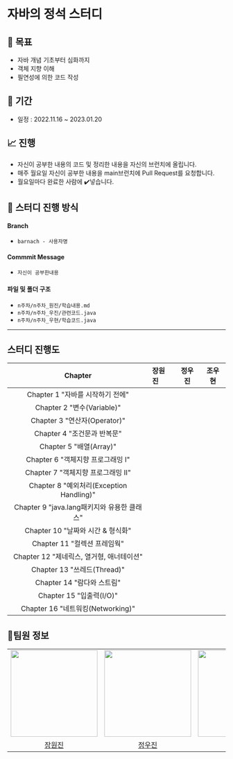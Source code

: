 # **자바의 정석 스터디**

## 📑 목표
- 자바 개념 기초부터 심화까지
- 객체 지향 이해
- 필연성에 의한 코드 작성

## 📅 기간
- 일정 : 2022.11.16 ~ 2023.01.20

## 📈 진행
- 자신이 공부한 내용의 코드 및 정리한 내용을 자신의 브런치에 올립니다.
- 매주 월요일 자신이 공부한 내용을 main브런치에 Pull Request를 요청합니다.
- 월요일마다 완료한 사람에 ✔️넣습니다.

## 🔲 **스터디 진행 방식**
#### Branch
- `barnach - 사용자명`
#### Commmit Message
- `자신이 공부한내용`
#### 파일 및 폴더 구조
- `n주차/n주차_원진/학습내용.md`
- `n주차/n주차_우진/관련코드.java`
- `n주차/n주차_우현/학습코드.java`
*** 

## 스터디 진행도
<div align=center> 
    
| Chapter  |장원진|정우진|조우현|
|:---:|:---|:---:|:---:|
|Chapter 1 "자바를 시작하기 전에" ||||
|Chapter 2 "변수(Variable)" ||||
|Chapter 3 "연산자(Operator)" ||||
|Chapter 4 "조건문과 반복문" ||||
|Chapter 5 "배열(Array)" ||||
|Chapter 6 "객체지향 프로그래밍 I"||||
|Chapter 7 "객체지향 프로그래밍 II"||||
|Chapter 8 "예외처리(Exception Handling)"||||
|Chapter 9 "java.lang패키지와 유용한 클래스"||||
|Chapter 10 "날짜와 시간 & 형식화" ||||
|Chapter 11 "컬렉션 프레임웍"||||
|Chapter 12 "제네릭스, 열거형, 애너테이션"||||
|Chapter 13 "쓰레드(Thread)"||||
|Chapter 14 "람다와 스트림"||||
|Chapter 15 "입출력(I/O)"||||
|Chapter 16 "네트워킹(Networking)"||||

</div>

## 👥팀원 정보

<table align="center">
    <tr >
        <td align="center">
            <a href="https://github.com/jangwon3828"><img  width="200" src="https://avatars.githubusercontent.com/u/105543967?v=4" /></a>
        </td>
         <td align="center">
            <a href="https://github.com/WooJinDeve"><img  width="200" src="https://avatars.githubusercontent.com/u/106054507?v=4" /></a>
        </td>
        <td align="center">
            <a href="https://github.com/woohyeonjoe"><img  width="200" src="https://avatars.githubusercontent.com/u/106286686?v=4" /></a>
        </td>
    </tr>
    <tr>
        <td align="center">
        <a href="https://github.com/jangwon3828">장원진</a>
        </td>
        <td align="center">
         <a href="https://github.com/WooJinDeve">정우진</a>
        </td>
        <td align="center">
        <a href="https://github.com/woohyeonjoe">조우현</a>
        </td>
    </tr>
</table>
